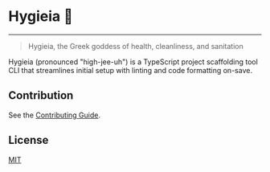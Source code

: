 # Hygieia 👸
---
> Hygieia, the Greek goddess of health, cleanliness, and sanitation

Hygieia (pronounced "high-jee-uh") is a TypeScript project scaffolding tool CLI that streamlines initial setup with linting and code formatting on-save.

## Contribution
See the [Contributing Guide](./docs/CONTRIBUTING.md).

## License
[MIT](LICENSE)
